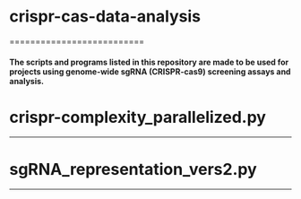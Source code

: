 
# crispr-cas-data-analysis
==========================

#### The scripts and programs listed in this repository are made to be used for projects using genome-wide sgRNA (CRISPR-cas9) screening assays and analysis.

# crispr-complexity_parallelized.py
---------------------------------

# sgRNA_representation_vers2.py
-----------------------------

